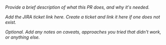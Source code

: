 _Provide a brief description of what this PR does, and why it's needed._

_Add the JIRA ticket link here. Create a ticket and link it here if one does not exist._

_Optional. Add any notes on caveats, approaches you tried that didn't work, or anything else._

